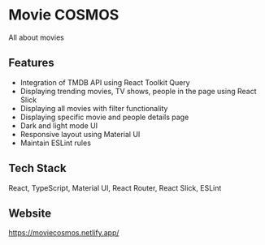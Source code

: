
# Movie COSMOS
All about movies
## Features
* Integration of TMDB API using React Toolkit Query
* Displaying trending movies, TV shows, people in the page using React Slick
* Displaying all movies with filter functionality
* Displaying specific movie and people details page
* Dark and light mode UI
* Responsive layout using Material UI 
* Maintain ESLint rules

## Tech Stack
React, TypeScript, Material UI, React Router, React Slick, ESLint

## Website
https://moviecosmos.netlify.app/
